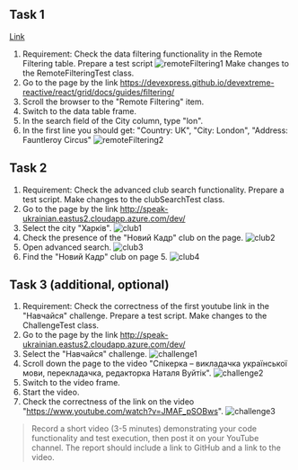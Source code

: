 ## Task 1
[Link](https://github.com/ita-classroom-projects/taqc-explicit-implicit-ajax-Lokankara)
1. Requirement: Check the data filtering functionality in the Remote Filtering table. Prepare a test script
   ![remoteFiltering1](img/remoteFiltering1.png)
   Make changes to the RemoteFilteringTest class.
2. Go to the page by the link
   https://devexpress.github.io/devextreme-reactive/react/grid/docs/guides/filtering/
3. Scroll the browser to the "Remote Filtering" item.
4. Switch to the data table frame.
5. In the search field of the City column, type "lon".
6. In the first line you should get: "Country: UK", "City: London", "Address: Fauntleroy Circus"
   ![remoteFiltering2](img/remoteFiltering2.png)


## Task 2

1. Requirement: Check the advanced club search functionality. Prepare a test script.  Make changes to the clubSearchTest class.
2. Go to the page by the link
   http://speak-ukrainian.eastus2.cloudapp.azure.com/dev/
3. Select the city "Харків".
   ![club1](img/club1.png)
4. Check the presence of the "Новий Кадр" club on the page.
   ![club2](img/club2.png)
5. Open advanced search.
   ![club3](img/club3.png)
6. Find the "Новий Кадр" club on page 5.
   ![club4](img/club4.png)


## Task 3 (additional, optional)

1. Requirement: Check the correctness of the first youtube link in the "Навчайся" challenge. Prepare a test script.
   Make changes to the ChallengeTest class.
2. Go to the page by the link
   http://speak-ukrainian.eastus2.cloudapp.azure.com/dev/
3. Select the "Навчайся" challenge.
   ![challenge1](img/challenge1.png)
4. Scroll down the page to the video "Спікерка – викладачка української мови, перекладачка, редакторка Наталя Вуйтік".
   ![challenge2](img/challenge2.png)
5. Switch to the video frame.
6. Start the video.
7. Check the correctness of the link on the video "https://www.youtube.com/watch?v=JMAF_pSOBws".
   ![challenge3](img/challenge3.png)


> Record a short video (3-5 minutes) demonstrating your code functionality and test execution, then post it on your YouTube channel.
The report should include a link to GitHub and a link to the video.
